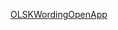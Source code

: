<a class="KVCVitrineContentAppButton OLSKCommonButton OLSKCommonButtonPrimary" href="KVCVitrineTokenWriteURL">OLSKWordingOpenApp</a>
